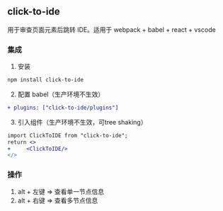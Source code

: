 ## click-to-ide

用于审查页面元素后跳转 IDE。适用于 webpack + babel + react + vscode

### 集成

1. 安装

```sh
npm install click-to-ide
```

2. 配置 babel（生产环境不生效）

```diff
+ plugins: ["click-to-ide/plugins"]
```

3. 引入组件（生产环境不生效，可tree shaking）

```diff
import ClickToIDE from "click-to-ide";
return <>
+     <ClickToIDE/>
</>
```

### 操作

1. alt + 左键 => 查看单一节点信息
2. alt + 右键 => 查看多节点信息
